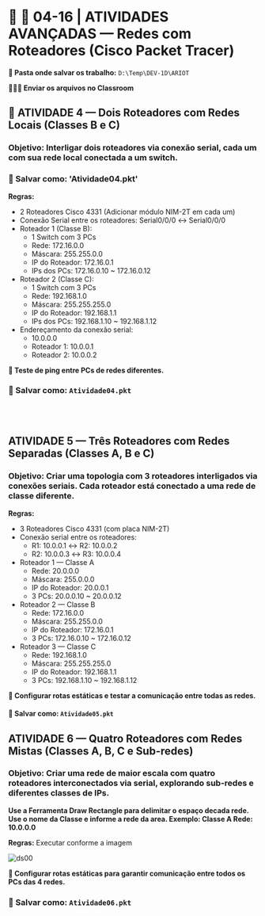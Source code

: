 # 📘 📘 04-16 | ATIVIDADES AVANÇADAS — Redes com Roteadores (Cisco Packet Tracer)

**📁 Pasta onde salvar os trabalho:** `D:\Temp\DEV-1D\ARIOT`

**👨🏻‍🏫 Enviar os arquivos no Classroom**



## 🔧 ATIVIDADE 4 — Dois Roteadores com Redes Locais (Classes B e C)
### **Objetivo:** Interligar dois roteadores via conexão serial, cada um com sua rede local conectada a um switch.

### 📂 Salvar como: 'Atividade04.pkt'

**Regras:**
- 2 Roteadores Cisco 4331 (Adicionar módulo NIM-2T em cada um)
- Conexão Serial entre os roteadores: Serial0/0/0 ↔ Serial0/0/0
- Roteador 1 (Classe B):
  - 1 Switch com 3 PCs
  - Rede: 172.16.0.0
  - Máscara: 255.255.0.0
  - IP do Roteador: 172.16.0.1
  - IPs dos PCs: 172.16.0.10 ~ 172.16.0.12
- Roteador 2 (Classe C):
  - 1 Switch com 3 PCs
  - Rede: 192.168.1.0
  - Máscara: 255.255.255.0
  - IP do Roteador: 192.168.1.1
  - IPs dos PCs: 192.168.1.10 ~ 192.168.1.12
- Endereçamento da conexão serial:
  - 10.0.0.0
  - Roteador 1: 10.0.0.1
  - Roteador 2: 10.0.0.2

**🧪 Teste de ping entre PCs de redes diferentes.**
### 💾 Salvar como: `Atividade04.pkt`

<br><br>

## ATIVIDADE 5 — Três Roteadores com Redes Separadas (Classes A, B e C)
### **Objetivo:** Criar uma topologia com 3 roteadores interligados via conexões seriais. Cada roteador está conectado a uma rede de classe diferente.

**Regras:**
- 3 Roteadores Cisco 4331 (com placa NIM-2T)
- Conexão serial entre os roteadores:
  - R1: 10.0.0.1 ↔ R2: 10.0.0.2
  - R2: 10.0.0.3 ↔ R3: 10.0.0.4
- Roteador 1 — Classe A
  - Rede: 20.0.0.0
  - Máscara: 255.0.0.0
  - IP do Roteador: 20.0.0.1
  - 3 PCs: 20.0.0.10 ~ 20.0.0.12
- Roteador 2 — Classe B
  - Rede: 172.16.0.0
  - Máscara: 255.255.0.0
  - IP do Roteador: 172.16.0.1
  - 3 PCs: 172.16.0.10 ~ 172.16.0.12
- Roteador 3 — Classe C
  - Rede: 192.168.1.0
  - Máscara: 255.255.255.0
  - IP do Roteador: 192.168.1.1
  - 3 PCs: 192.168.1.10 ~ 192.168.1.12

**🧪 Configurar rotas estáticas e testar a comunicação entre todas as redes.**
#### 💾 Salvar como: `Atividade05.pkt`

## ATIVIDADE 6 — Quatro Roteadores com Redes Mistas (Classes A, B, C e Sub-redes)
### **Objetivo:** Criar uma rede de maior escala com quatro roteadores interconectados via serial, explorando sub-redes e diferentes classes de IPs.

**Use a Ferramenta Draw Rectangle para delimitar o espaço decada rede. Use o nome da Classe e informe a rede da area. 
Exemplo:
Classe A
Rede: 10.0.0.0**

**Regras:**
Executar conforme a imagem

![ds00](./assets/Atividade06.png)

**🧪 Configurar rotas estáticas para garantir comunicação entre todos os PCs das 4 redes.**
### 💾 Salvar como: `Atividade06.pkt`